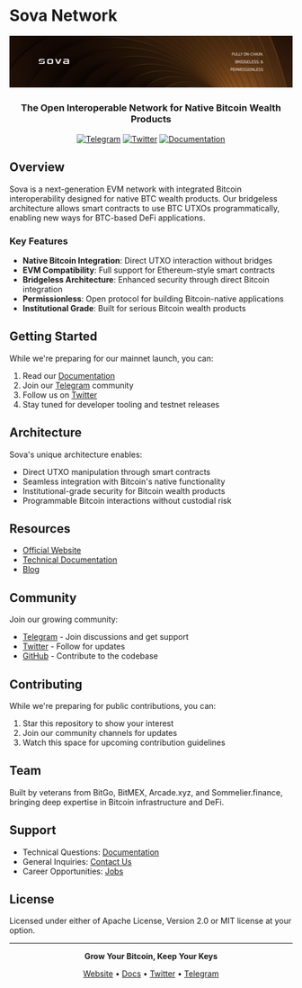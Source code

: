 # Sova Network

<div align="center">
  <img src="https://raw.githubusercontent.com/SovaNetwork/.github/refs/heads/main/profile/assets/sova-banner.png" alt="Sova Logo"/>
  
  ### The Open Interoperable Network for Native Bitcoin Wealth Products
  
  [![Telegram](https://img.shields.io/badge/Telegram-2CA5E0?style=for-the-badge&logo=telegram&logoColor=white)](https://t.me/sova_btc)
  [![Twitter](https://img.shields.io/badge/Twitter-1DA1F2?style=for-the-badge&logo=twitter&logoColor=white)](https://twitter.com/SovaBTC)
  [![Documentation](https://img.shields.io/badge/docs-view%20docs-blue?style=for-the-badge)](https://docs.sova.io)
</div>

## Overview

Sova is a next-generation EVM network with integrated Bitcoin interoperability designed for native BTC wealth products. Our bridgeless architecture allows smart contracts to use BTC UTXOs programmatically, enabling new ways for BTC-based DeFi applications.

### Key Features

- **Native Bitcoin Integration**: Direct UTXO interaction without bridges
- **EVM Compatibility**: Full support for Ethereum-style smart contracts
- **Bridgeless Architecture**: Enhanced security through direct Bitcoin integration
- **Permissionless**: Open protocol for building Bitcoin-native applications
- **Institutional Grade**: Built for serious Bitcoin wealth products

## Getting Started

While we're preparing for our mainnet launch, you can:

1. Read our [Documentation](https://docs.sova.io)
2. Join our [Telegram](https://t.me/sova_btc) community
3. Follow us on [Twitter](https://twitter.com/SovaBTC)
4. Stay tuned for developer tooling and testnet releases

## Architecture

Sova's unique architecture enables:
- Direct UTXO manipulation through smart contracts
- Seamless integration with Bitcoin's native functionality
- Institutional-grade security for Bitcoin wealth products
- Programmable Bitcoin interactions without custodial risk

## Resources

- [Official Website](https://sova.io)
- [Technical Documentation](https://docs.sova.io)
- [Blog](https://blog.sova.io)

## Community

Join our growing community:
- [Telegram](https://t.me/sova_btc) - Join discussions and get support
- [Twitter](https://twitter.com/SovaBTC) - Follow for updates
- [GitHub](https://github.com/sovaNetwork) - Contribute to the codebase

## Contributing

While we're preparing for public contributions, you can:
1. Star this repository to show your interest
2. Join our community channels for updates
3. Watch this space for upcoming contribution guidelines

## Team

Built by veterans from BitGo, BitMEX, Arcade.xyz, and Sommelier.finance, bringing deep expertise in Bitcoin infrastructure and DeFi.

## Support

- Technical Questions: [Documentation](https://docs.sova.io)
- General Inquiries: [Contact Us](mailto:info@sova.io)
- Career Opportunities: [Jobs](https://jobs.gohire.io/sova-labs-zxg9yxzs/)

## License

Licensed under either of Apache License, Version 2.0 or MIT license at your option.

---

<div align="center">
  
  **Grow Your Bitcoin, Keep Your Keys**
  
  [Website](https://sova.io) • [Docs](https://docs.sova.io) • [Twitter](https://twitter.com/SovaBTC) • [Telegram](https://t.me/sova_btc)
</div>

